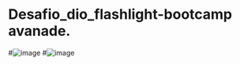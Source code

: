 # Desafio_dio_flashlight-bootcamp avanade.
#![image](https://user-images.githubusercontent.com/100949936/174422932-53346e0c-eb17-4f29-b010-fa7710cc538f.png)
#![image](https://user-images.githubusercontent.com/100949936/174422952-cd3d6b80-4608-4d95-930f-b12fec57df44.png)

